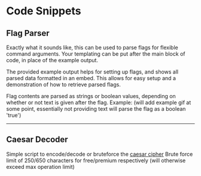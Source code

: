 # Code Snippets

## Flag Parser

Exactly what it sounds like, this can be used to parse flags for flexible command arguments.
Your templating can be put after the main block of code, in place of the example output.

The provided example output helps for setting up flags, and shows all parsed data formatted in an embed.
This allows for easy setup and a demonstration of how to retrieve parsed flags.

Flag contents are parsed as strings or boolean values, depending on whether or not text is given after the flag.
Example: (will add example gif at some point, essentially not providing text will parse the flag as a boolean 'true')

---

## Caesar Decoder

Simple script to encode/decode or bruteforce the [caesar cipher](https://en.wikipedia.org/wiki/Caesar_cipher)
Brute force limit of 250/650 characters for free/premium respectively (will otherwise exceed max operation limit)
